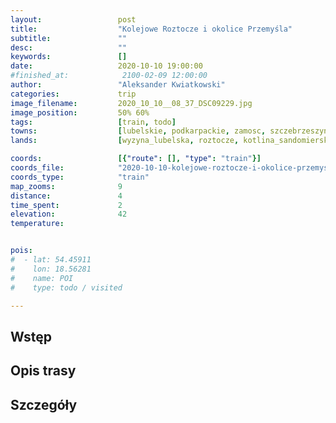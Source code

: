 ```yaml
---
layout:                 post
title:                  "Kolejowe Roztocze i okolice Przemyśla"
subtitle:               ""
desc:                   ""
keywords:               []
date:                   2020-10-10 19:00:00
#finished_at:            2100-02-09 12:00:00
author:                 "Aleksander Kwiatkowski"
categories:             trip
image_filename:         2020_10_10__08_37_DSC09229.jpg
image_position:         50% 60%
tags:                   [train, todo]
towns:                  [lubelskie, podkarpackie, zamosc, szczebrzeszyn, zwierzyniec, krasnobrod, jozefow, susiec, narol, belzec, lubycza_krolewska, horyniec_zdroj, lubaczow, oleszyce, laszki, jaroslaw, radymno, orly, zurawica, przemysl, medyka, przeworsk, lancut, czarna_lancucki, krasne, rzeszow]
lands:                  [wyzyna_lubelska, roztocze, kotlina_sandomierska]

coords:                 [{"route": [], "type": "train"}]
coords_file:            "2020-10-10-kolejowe-roztocze-i-okolice-przemysla.json"
coords_type:            "train"
map_zooms:              9
distance:               4
time_spent:             2
elevation:              42
temperature:            


pois:
#  - lat: 54.45911
#    lon: 18.56281
#    name: POI
#    type: todo / visited

---
```



## Wstęp

## Opis trasy

## Szczegóły
